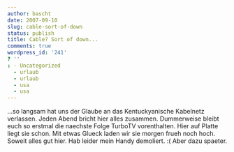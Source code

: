 ```yaml
---
author: bascht
date: 2007-09-10
slug: cable-sort-of-down
status: publish
title: Cable? Sort of down...
comments: true
wordpress_id: '241'
? ''
: - Uncategorized
  - urlaub
  - urlaub
  - usa
  - usa
---
```


...so langsam hat uns der Glaube an das Kentuckyanische Kabelnetz
verlassen. Jeden Abend bricht hier alles zusammen. Dummerweise
bleibt euch so erstmal die naechste Folge TurboTV vorenthalten.
Hier auf Platte liegt sie schon. Mit etwas Glueck laden wir sie
morgen frueh noch hoch. Soweit alles gut hier. Hab leider mein
Handy demoliert. :( Aber dazu spaeter.


